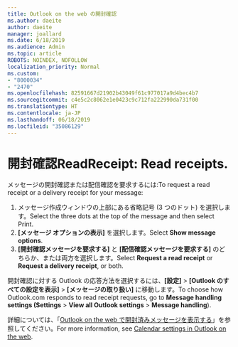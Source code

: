 ```yaml
---
title: Outlook on the web の開封確認
ms.author: daeite
author: daeite
manager: joallard
ms.date: 6/18/2019
ms.audience: Admin
ms.topic: article
ROBOTS: NOINDEX, NOFOLLOW
localization_priority: Normal
ms.custom:
- "8000034"
- "2470"
ms.openlocfilehash: 82591667d21902b43049f61c977017a9d4bec4b7
ms.sourcegitcommit: c4e5c2c8062e1e0423c9c712fa222990da731f00
ms.translationtype: HT
ms.contentlocale: ja-JP
ms.lasthandoff: 06/18/2019
ms.locfileid: "35086129"
---
```

# <a name="read-receipts"></a><span data-ttu-id="de796-102">開封確認</span><span class="sxs-lookup"><span data-stu-id="de796-102">ReadReceipt: Read receipts.</span></span>

<span data-ttu-id="de796-103">メッセージの開封確認または配信確認を要求するには:</span><span class="sxs-lookup"><span data-stu-id="de796-103">To request a read receipt or a delivery receipt for your message:</span></span>

1. <span data-ttu-id="de796-104">メッセージ作成ウィンドウの上部にある省略記号 (3 つのドット) を選択します。</span><span class="sxs-lookup"><span data-stu-id="de796-104">Select the three dots at the top of the message and then select Print.</span></span>
1. <span data-ttu-id="de796-105">**[メッセージ オプションの表示]** を選択します。</span><span class="sxs-lookup"><span data-stu-id="de796-105">Select **Show message options**.</span></span>
1. <span data-ttu-id="de796-106">**[開封確認メッセージを要求する]** と **[配信確認メッセージを要求する]** のどちらか、または両方を選択します。</span><span class="sxs-lookup"><span data-stu-id="de796-106">Select **Request a read receipt** or **Request a delivery receipt**, or both.</span></span>

<span data-ttu-id="de796-107">開封確認に対する Outlook の応答方法を選択するには、**[設定]** > **[Outlook のすべての設定を表示]** > **[メッセージの取り扱い]** に移動します。</span><span class="sxs-lookup"><span data-stu-id="de796-107">To choose how Outlook.com responds to read receipt requests, go to **Message handling settings (Settings** > **View all Outlook settings** > **Message handling**).</span></span>

<span data-ttu-id="de796-108">詳細については、「[Outlook on the web で開封済みメッセージを表示する](https://support.office.com/article/e09af74d-3519-45fc-a680-37a538a92157)」を参照してください。</span><span class="sxs-lookup"><span data-stu-id="de796-108">For more information, see [Calendar settings in Outlook on the web](https://support.office.com/article/e09af74d-3519-45fc-a680-37a538a92157).</span></span>